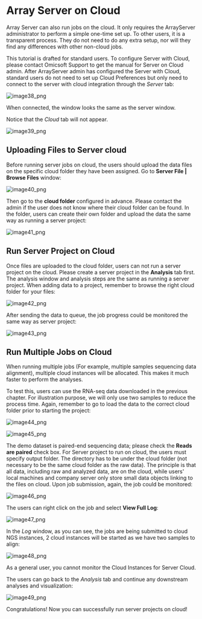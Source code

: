 # Array Server on Cloud

Array Server can also run jobs on the cloud.
It only requires the ArrayServer administrator to perform a simple one-time set up. To other users, it is a transparent process. They do not need to do any extra setup, nor will they find any differences with other non-cloud jobs.

This tutorial is drafted for standard users. To configure Server with Cloud, please contact Omicsoft Support to get the manual for Server on Cloud admin.
After ArrayServer admin has configured the Server with Cloud, standard users do not need to set up Cloud Preferences but only need to connect to the server with cloud integration through the *Server* tab:

![image38_png](images/image38.png)

When connected, the window looks the same as the server window.

Notice that the *Cloud* tab will not appear.

![image39_png](images/image39.png)

## Uploading Files to Server cloud

Before running server jobs on cloud, the users should upload the data files on the specific cloud folder they have been assigned. Go to **Server File | Browse Files** window:

![image40_png](images/image40.png)

Then go to the **cloud folder** configured in advance.
Please contact the admin if the user does not know where their cloud folder can be found.
In the folder, users can create their own folder and upload the data the same way as running a server project:

![image41_png](images/image41.png)

## Run Server Project on Cloud

Once files are uploaded to the cloud folder, users can not run a server project on the cloud.
Please create a server project in the **Analysis** tab first.
The analysis window and analysis steps are the same as running a server project. When adding data to a project, remember to browse the right cloud folder for your files:

![image42_png](images/image42.png)

After sending the data to queue, the job progress could be monitored the same way as server project:

![image43_png](images/image43.png)

## Run Multiple Jobs on Cloud

When running multiple jobs (For example, multiple samples sequencing data alignment), multiple cloud instances will be allocated.
This makes it much faster to perform the analyses.

To test this, users can use the RNA-seq data downloaded in the previous chapter. For illustration purpose, we will only use two samples to reduce the process time. Again, remember to go to load the data to the correct cloud folder prior to starting the project:

![image44_png](images/image44.png)

![image45_png](images/image45.png)

The demo dataset is paired-end sequencing data; please check the **Reads are paired** check box. For Server project to run on cloud, the users must specify output folder. The directory has to be under the cloud folder (not necessary to be the same cloud folder as the raw data). The principle is that all data, including raw and analyzed data, are on the cloud, while users' local machines and company server only store small data objects linking to the files on cloud. Upon job submission, again, the job could be monitored:

![image46_png](images/image46.png)

The users can right click on the job and select **View Full Log**:

![image47_png](images/image47.png)

In the *Log* window, as you can see, the jobs are being submitted to cloud NGS instances, 2 cloud instances will be started as we have two samples to align:

![image48_png](images/image48.png)

As a general user, you cannot monitor the Cloud Instances for Server Cloud.

The users can go back to the *Analysis* tab and continue any downstream analyses and visualization:

![image49_png](images/image49.png)

Congratulations! Now you can successfully run server projects on cloud!

